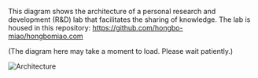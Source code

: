 This diagram shows the architecture of a personal research and development (R&D) lab that facilitates the sharing of knowledge. The lab is housed in this repository: https://github.com/hongbo-miao/hongbomiao.com

(The diagram here may take a moment to load. Please wait patiently.)

![Architecture](https://github.com/hongbo-miao/hongbomiao.com/assets/3375461/ae4ecf2a-cd02-4914-bd6c-7aea6487a47e)
